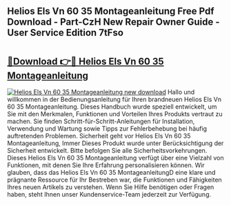## Helios Els Vn 60 35 Montageanleitung Free Pdf Download - Part-CzH New Repair Owner Guide - User Service Edition 7tFso

# <h2><a href="http://df7kvze.blite.top/?on=Helios+Els+Vn+60+35+Montageanleitung">🔗Download 👉🔴 Helios Els Vn 60 35 Montageanleitung</a></h2>

[![Helios Els Vn 60 35 Montageanleitung new download](https://i.imgur.com/lujVjoI.png)](http://df7kvze.blite.top/?on=Helios+Els+Vn+60+35+Montageanleitung)
Hallo und willkommen in der Bedienungsanleitung für Ihren brandneuen Helios Els Vn 60 35 Montageanleitung. Dieses Handbuch wurde speziell entwickelt, um Sie mit den Merkmalen, Funktionen und Vorteilen Ihres Produkts vertraut zu machen. Sie finden Schritt-für-Schritt-Anleitungen für Installation, Verwendung und Wartung sowie Tipps zur Fehlerbehebung bei häufig auftretenden Problemen. Sicherheit geht vor Helios Els Vn 60 35 Montageanleitung, Immer Dieses Produkt wurde unter Berücksichtigung der Sicherheit entwickelt. Bitte befolgen Sie alle Sicherheitsvorkehrungen. Dieses Helios Els Vn 60 35 Montageanleitung verfügt über eine Vielzahl von Funktionen, mit denen Sie Ihre Erfahrung personalisieren können. Wir glauben, dass das Helios Els Vn 60 35 MontageanleitungD eine klare und prägnante Ressource für Ihr Bestreben war, die Funktionen und Fähigkeiten Ihres neuen Artikels zu verstehen. Wenn Sie Hilfe benötigen oder Fragen haben, steht Ihnen unser Kundenservice-Team jederzeit zur Verfügung.

